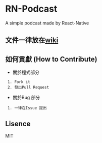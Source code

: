 # RN-Podcast
A simple podcast made by React-Native

## 文件一律放在[wiki]()

## 如何貢獻 (How to Contribute)

+ 關於程式部分
```
 1. Fork it
 2. 發出Pull Request
```
+ 關於Bug 部分
```
 1. 一律在Issue 提出
```

## Lisence
MIT
